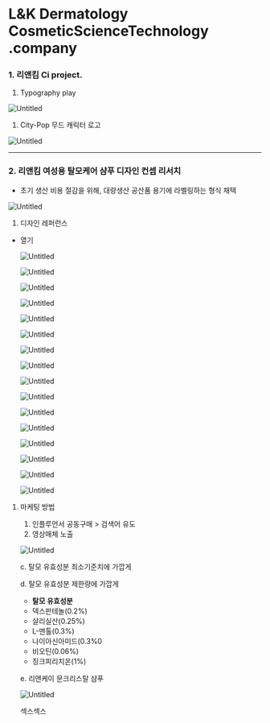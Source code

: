 # L&K Dermatology CosmeticScienceTechnology .company

### 1. 리앤킴 Ci project.

1. Typography play

![Untitled](L&K%20Dermatology%20CosmeticScienceTechnology%20company%2041909245b3294929a8454668e3067044/Untitled.png)

1. City-Pop 무드 캐릭터 로고

![Untitled](L&K%20Dermatology%20CosmeticScienceTechnology%20company%2041909245b3294929a8454668e3067044/Untitled%201.png)

---

### 2. 리앤킴 여성용 탈모케어 샴푸 디자인 컨셉 리서치

- 초기 생산 비용 절감을 위해, 대량생산 공산품 용기에 라벨링하는 형식 채택

![Untitled](L&K%20Dermatology%20CosmeticScienceTechnology%20company%2041909245b3294929a8454668e3067044/Untitled%202.png)

1. 디자인 레퍼런스
- 열기
    
    ![Untitled](L&K%20Dermatology%20CosmeticScienceTechnology%20company%2041909245b3294929a8454668e3067044/Untitled%203.png)
    
    ![Untitled](L&K%20Dermatology%20CosmeticScienceTechnology%20company%2041909245b3294929a8454668e3067044/Untitled%204.png)
    
    ![Untitled](L&K%20Dermatology%20CosmeticScienceTechnology%20company%2041909245b3294929a8454668e3067044/Untitled%205.png)
    
    ![Untitled](L&K%20Dermatology%20CosmeticScienceTechnology%20company%2041909245b3294929a8454668e3067044/Untitled%206.png)
    
    ![Untitled](L&K%20Dermatology%20CosmeticScienceTechnology%20company%2041909245b3294929a8454668e3067044/Untitled%207.png)
    
    ![Untitled](L&K%20Dermatology%20CosmeticScienceTechnology%20company%2041909245b3294929a8454668e3067044/Untitled%208.png)
    
    ![Untitled](L&K%20Dermatology%20CosmeticScienceTechnology%20company%2041909245b3294929a8454668e3067044/Untitled%209.png)
    
    ![Untitled](L&K%20Dermatology%20CosmeticScienceTechnology%20company%2041909245b3294929a8454668e3067044/Untitled%2010.png)
    
    ![Untitled](L&K%20Dermatology%20CosmeticScienceTechnology%20company%2041909245b3294929a8454668e3067044/Untitled%2011.png)
    
    ![Untitled](L&K%20Dermatology%20CosmeticScienceTechnology%20company%2041909245b3294929a8454668e3067044/Untitled%2012.png)
    
    ![Untitled](L&K%20Dermatology%20CosmeticScienceTechnology%20company%2041909245b3294929a8454668e3067044/Untitled%2013.png)
    
    ![Untitled](L&K%20Dermatology%20CosmeticScienceTechnology%20company%2041909245b3294929a8454668e3067044/Untitled%2014.png)
    
    ![Untitled](L&K%20Dermatology%20CosmeticScienceTechnology%20company%2041909245b3294929a8454668e3067044/Untitled%2015.png)
    
    ![Untitled](L&K%20Dermatology%20CosmeticScienceTechnology%20company%2041909245b3294929a8454668e3067044/Untitled%2016.png)
    
    ![Untitled](L&K%20Dermatology%20CosmeticScienceTechnology%20company%2041909245b3294929a8454668e3067044/Untitled%2017.png)
    
    ![Untitled](L&K%20Dermatology%20CosmeticScienceTechnology%20company%2041909245b3294929a8454668e3067044/Untitled%2018.png)
    

1. 마케팅 방법
    1. 인플루언서 공동구매 > 검색어 유도
    2. 영상매체 노출
    
    ![Untitled](L&K%20Dermatology%20CosmeticScienceTechnology%20company%2041909245b3294929a8454668e3067044/Untitled%2019.png)
    
    c. 탈모 유효성분 최소기준치에 가깝게
    
    d. 탈모 유효성분 제한량에 가깝게
    
    - **탈모 유효성분**
    - 덱스판테놀(0.2%)
    - 살리실산(0.25%)
    - L-멘톨(0.3%)
    - 나이아신아미드(0.3%0
    - 비오틴(0.06%)
    - 징크피리치온(1%)
    
    e. 리앤케이 문크리스탈 샴푸
    
    ![Untitled](L&K%20Dermatology%20CosmeticScienceTechnology%20company%2041909245b3294929a8454668e3067044/Untitled%2020.png)
    
    섹스섹스
